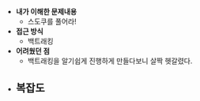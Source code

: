 - **내가 이해한 문제내용**
  - 스도쿠를 풀어라!
- **접근 방식**
  - 백트래킹
- **어려웠던 점**
  - 백트래킹을 알기쉽게 진행하게 만들다보니 살짝 헷갈렸다.
- **복잡도**
  - 
